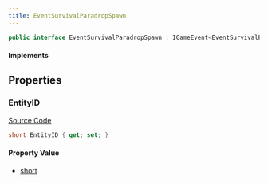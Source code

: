```yaml
---
title: EventSurvivalParadropSpawn
---
```


```csharp
public interface EventSurvivalParadropSpawn : IGameEvent<EventSurvivalParadropSpawn>
```

#### Implements

## Properties

### EntityID

[Source Code](https://github.com/swiftly-solution/swiftlys2/blob/beta/managed/src/SwiftlyS2.Generated/GameEvents/Interfaces/EventSurvivalParadropSpawn.cs#L21)

```csharp
short EntityID { get; set; }
```

#### Property Value

- [short](https://learn.microsoft.com/dotnet/api/system.int16)

